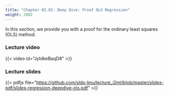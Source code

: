 ```yaml
---
title: "Chapter 02.02: Deep Dive: Proof OLS Regression"
weight: 2002
---
```

In this section, we provide you with a proof for the ordinary least squares (OLS) method.
<!--more-->

### Lecture video

{{< video id="JyIdkeBaqD8" >}}

### Lecture slides

{{< pdfjs file="https://github.com/slds-lmu/lecture_i2ml/blob/master/slides-pdf/slides-regression-deepdive-ols.pdf" >}}
